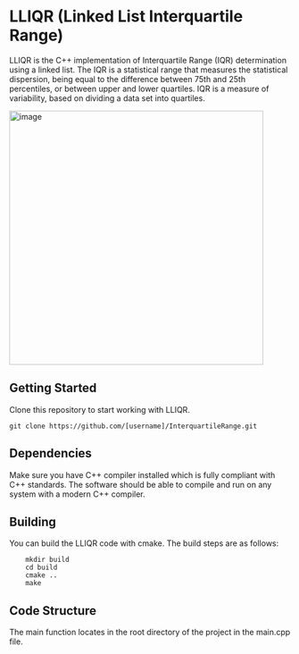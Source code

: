 # LLIQR (Linked List Interquartile Range)
LLIQR is the C++ implementation of Interquartile Range (IQR) determination using a linked list. The IQR is a statistical range that measures the statistical dispersion, being equal to the difference between 75th and 25th percentiles, or between upper and lower quartiles. IQR is a measure of variability, based on dividing a data set into quartiles.

<img width="455" alt="image" src="https://github.com/user-attachments/assets/9aa8e418-d117-4611-94d3-1f80fd022240" />

## Getting Started
Clone this repository to start working with LLIQR.

    git clone https://github.com/[username]/InterquartileRange.git

## Dependencies
Make sure you have C++ compiler installed which is fully compliant with C++ standards. The software should be able to compile and run on any system with a modern C++ compiler.
## Building
You can build the LLIQR code with cmake. The build steps are as follows:

        mkdir build
        cd build
        cmake ..
        make 
## Code Structure
The main function locates in the root directory of the project in the main.cpp file.
